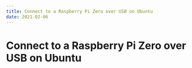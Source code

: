 ```yaml
---
title: Connect to a Raspberry Pi Zero over USB on Ubuntu
date: 2021-02-06
---
```


# Connect to a Raspberry Pi Zero over USB on Ubuntu


